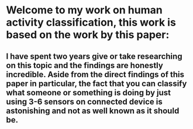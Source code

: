 # Welcome to my work on human activity classification, this work is based on the work by this paper: 

## I have spent two years give or take researching on this topic and the findings are honestly incredible. Aside from the direct findings of this paper in particular, the fact that you can classify what someone or something is doing by just using 3-6 sensors on connected device is astonishing and not as well known as it should be. 


